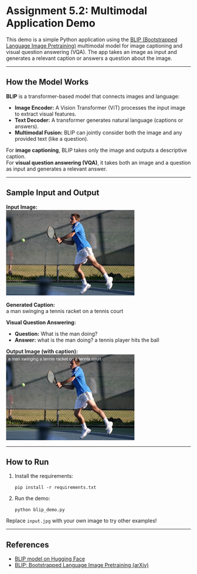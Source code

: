 # Assignment 5.2: Multimodal Application Demo

This demo is a simple Python application using the [BLIP (Bootstrapped Language Image Pretraining)](https://huggingface.co/Salesforce/blip-image-captioning-base) multimodal model for image captioning and visual question answering (VQA). The app takes an image as input and generates a relevant caption or answers a question about the image.

---

## How the Model Works

**BLIP** is a transformer-based model that connects images and language:

- **Image Encoder:** A Vision Transformer (ViT) processes the input image to extract visual features.
- **Text Decoder:** A transformer generates natural language (captions or answers).
- **Multimodal Fusion:** BLIP can jointly consider both the image and any provided text (like a question).

For **image captioning**, BLIP takes only the image and outputs a descriptive caption.  
For **visual question answering (VQA)**, it takes both an image and a question as input and generates a relevant answer.

---

## Sample Input and Output

**Input Image:**  
<img src="input.jpg" alt="input image" width="350"/>

**Generated Caption:**  
a man swinging a tennis racket on a tennis court

**Visual Question Answering:**

- **Question:** What is the man doing?
- **Answer:** what is the man doing? a tennis player hits the ball

**Output Image (with caption):**  
<img src="captioned_sample.jpg" alt="output image" width="350"/>

---

## How to Run

1. Install the requirements:
   ```
   pip install -r requirements.txt
   ```
2. Run the demo:
   ```
   python blip_demo.py
   ```

Replace `input.jpg` with your own image to try other examples!

---

## References

- [BLIP model on Hugging Face](https://huggingface.co/Salesforce/blip-image-captioning-base)
- [BLIP: Bootstrapped Language Image Pretraining (arXiv)](https://arxiv.org/abs/2201.12086)
